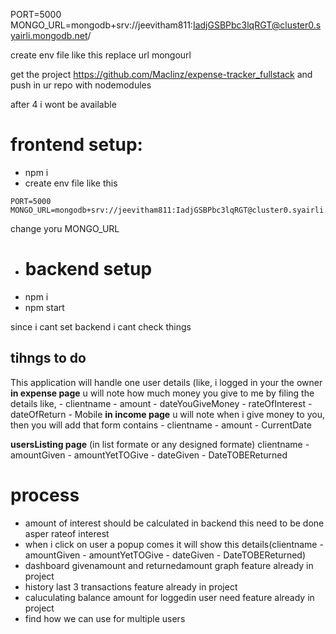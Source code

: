 PORT=5000
MONGO_URL=mongodb+srv://jeevitham811:IadjGSBPbc3lqRGT@cluster0.syairli.mongodb.net/

create env file like this
replace url mongourl

get the project https://github.com/Maclinz/expense-tracker_fullstack
and push in ur repo with nodemodules

after 4 i wont be available 



# frontend setup:
- npm i 
- create env file like this
```
PORT=5000
MONGO_URL=mongodb+srv://jeevitham811:IadjGSBPbc3lqRGT@cluster0.syairli.mongodb.net/
```
change yoru MONGO_URL

- # backend setup
- npm i
- npm start

since i cant set backend i cant check things
## tihngs to do 
This application will handle one user details
(like, i logged in 
your the owner
**in expense page** u will note 
how much money you give to me by filing the details like, - clientname - amount - dateYouGiveMoney - rateOfInterest - dateOfReturn - Mobile
**in income page** u will note 
when i give money to you, then you will add that form contains - clientname - amount - CurrentDate 

**usersListing page**
(in list formate or any designed formate)
clientname - amountGiven - amountYetTOGive - dateGiven - DateTOBEReturned

# process
- amount of interest should be calculated in backend this need to be done asper rateof interest 
- when i click on user a popup comes it will show this details(clientname - amountGiven - amountYetTOGive - dateGiven - DateTOBEReturned)
- dashboard givenamount and returnedamount graph feature already in project
- history last 3 transactions feature already in project
- caluculating balance amount for loggedin user need feature already in project
- find how we can use for multiple users

  
 



